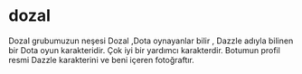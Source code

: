 # dozal
Dozal grubumuzun neşesi
Dozal ,Dota oynayanlar bilir , Dazzle adıyla bilinen bir Dota oyun karakteridir. Çok iyi bir yardımcı karakterdir. Botumun profil 
resmi Dazzle karakterini ve beni içeren fotoğraftır.
